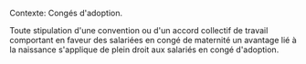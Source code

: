 Contexte: Congés d'adoption.

Toute stipulation d'une convention ou d'un accord collectif de travail comportant en faveur des salariées en congé de maternité un avantage lié à la naissance s'applique de plein droit aux salariés en congé d'adoption.